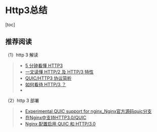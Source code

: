 # Http3总结

[toc]



## 推荐阅读

（1）http 3 解读

> - [5 分钟看懂 HTTP3](https://www.infoq.cn/article/whcobxfbgtphy7ijv1kp)
> - [一文读懂 HTTP/2 及 HTTP/3 特性](https://blog.fundebug.com/2019/03/07/understand-http2-and-http3/)
> - [QUIC/HTTP3 协议简析](https://www.upyun.com/tech/article/558/QUIC%2FHTTP3%20%E5%8D%8F%E8%AE%AE%E7%AE%80%E6%9E%90.html)
> - [如何看待 HTTP/3 ？](https://www.zhihu.com/question/302412059)
> - 



（2）http 3 部署

> - [Experimental QUIC support for nginx_Nginx官方源码quic分支](https://quic.nginx.org/readme.html)
> - [在Nginx中支持HTTP3.0/QUIC](https://juejin.cn/post/6850418105462571021)
> - [Nginx 配置启用 QUIC 和 HTTP/3.0](https://www.nange.cn/quic-and-http3-for-nginx.html)